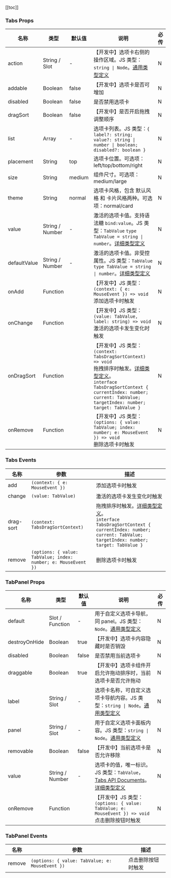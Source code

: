 [//]: # ':: BASE_DOC ::'
[//]: # '## API'

[[toc]]

### Tabs Props

| 名称         | 类型            | 默认值 | 说明                                                                                                                                                                                                                                                                                                    | 必传 |
| ------------ | --------------- | ------ | ------------------------------------------------------------------------------------------------------------------------------------------------------------------------------------------------------------------------------------------------------------------------------------------------------- | ---- |
| action       | String / Slot   | -      | 【开发中】选项卡右侧的操作区域。JS 类型：`string \| Node`。[通用类型定义](https://github.com/Tencent/tdesign-vue-next/blob/develop/src/common.ts)                                                                                                                                                       | N    |
| addable      | Boolean         | false  | 【开发中】选项卡是否可增加                                                                                                                                                                                                                                                                              | N    |
| disabled     | Boolean         | false  | 是否禁用选项卡                                                                                                                                                                                                                                                                                          | N    |
| dragSort     | Boolean         | false  | 【开发中】是否开启拖拽调整顺序                                                                                                                                                                                                                                                                          | N    |
| list         | Array           | -      | 选项卡列表。JS 类型：`{ label?: string; value?: string \| number \| boolean; disabled?: boolean }`                                                                                                                                                                                                      | N    |
| placement    | String          | top    | 选项卡位置。可选项：left/top/bottom/right                                                                                                                                                                                                                                                               | N    |
| size         | String          | medium | 组件尺寸。可选项：medium/large                                                                                                                                                                                                                                                                          | N    |
| theme        | String          | normal | 选项卡风格，包含 默认风格 和 卡片风格两种。可选项：normal/card                                                                                                                                                                                                                                          | N    |
| value        | String / Number | -      | 激活的选项卡值。支持语法糖 `bind:value`。JS 类型：`TabValue` `type TabValue = string \| number`。[详细类型定义](https://github.com/Tencent/tdesign-vue-next/tree/develop/src/tabs/type.ts)                                                                                                              | N    |
| defaultValue | String / Number | -      | 激活的选项卡值。非受控属性。JS 类型：`TabValue` `type TabValue = string \| number`。[详细类型定义](https://github.com/Tencent/tdesign-vue-next/tree/develop/src/tabs/type.ts)                                                                                                                           | N    |
| onAdd        | Function        |        | 【开发中】JS 类型：`(context: { e: MouseEvent }) => void`<br/>添加选项卡时触发                                                                                                                                                                                                                          | N    |
| onChange     | Function        |        | 【开发中】JS 类型：`(value: TabValue, label: string) => void`<br/>激活的选项卡发生变化时触发                                                                                                                                                                                                            | N    |
| onDragSort   | Function        |        | 【开发中】JS 类型：`(context: TabsDragSortContext) => void`<br/>拖拽排序时触发。[详细类型定义](https://github.com/Tencent/tdesign-vue-next/tree/develop/src/tabs/type.ts)。<br/>`interface TabsDragSortContext { currentIndex: number; current: TabValue; targetIndex: number; target: TabValue }`<br/> | N    |
| onRemove     | Function        |        | 【开发中】JS 类型：`(options: { value: TabValue; index: number; e: MouseEvent }) => void`<br/>删除选项卡时触发                                                                                                                                                                                          | N    |

### Tabs Events

| 名称      | 参数                                                           | 描述                                                                                                                                                                                                                                    |
| --------- | -------------------------------------------------------------- | --------------------------------------------------------------------------------------------------------------------------------------------------------------------------------------------------------------------------------------- |
| add       | `(context: { e: MouseEvent })`                                 | 添加选项卡时触发                                                                                                                                                                                                                        |
| change    | `(value: TabValue)`                                            | 激活的选项卡发生变化时触发                                                                                                                                                                                                              |
| drag-sort | `(context: TabsDragSortContext)`                               | 拖拽排序时触发。[详细类型定义](https://github.com/Tencent/tdesign-vue-next/tree/develop/src/tabs/type.ts)。<br/>`interface TabsDragSortContext { currentIndex: number; current: TabValue; targetIndex: number; target: TabValue }`<br/> |
| remove    | `(options: { value: TabValue; index: number; e: MouseEvent })` | 删除选项卡时触发                                                                                                                                                                                                                        |

### TabPanel Props

| 名称          | 类型            | 默认值 | 说明                                                                                                                                                                       | 必传 |
| ------------- | --------------- | ------ | -------------------------------------------------------------------------------------------------------------------------------------------------------------------------- | ---- |
| default       | Slot / Function | -      | 用于自定义选项卡导航，同 panel。JS 类型：`Node`。[通用类型定义](https://github.com/Tencent/tdesign-vue-next/blob/develop/src/common.ts)                                    | N    |
| destroyOnHide | Boolean         | true   | 【开发中】选项卡内容隐藏时是否销毁                                                                                                                                         | N    |
| disabled      | Boolean         | false  | 是否禁用当前选项卡                                                                                                                                                         | N    |
| draggable     | Boolean         | true   | 【开发中】选项卡组件开启允许拖动排序时，当前选项卡是否允许拖动                                                                                                             | N    |
| label         | String / Slot   | -      | 选项卡名称，可自定义选项卡导航内容。JS 类型：`string \| Node`。[通用类型定义](https://github.com/Tencent/tdesign-vue-next/blob/develop/src/common.ts)                      | N    |
| panel         | String / Slot   | -      | 用于自定义选项卡面板内容。JS 类型：`string \| Node`。[通用类型定义](https://github.com/Tencent/tdesign-vue-next/blob/develop/src/common.ts)                                | N    |
| removable     | Boolean         | false  | 【开发中】当前选项卡是否允许移除                                                                                                                                           | N    |
| value         | String / Number | -      | 选项卡的值，唯一标识。JS 类型：`TabValue`，[Tabs API Documents](./tabs?tab=api)。[详细类型定义](https://github.com/Tencent/tdesign-vue-next/tree/develop/src/tabs/type.ts) | N    |
| onRemove      | Function        |        | 【开发中】JS 类型：`(options: { value: TabValue; e: MouseEvent }) => void`<br/>点击删除按钮时触发                                                                          | N    |

### TabPanel Events

| 名称   | 参数                                            | 描述               |
| ------ | ----------------------------------------------- | ------------------ |
| remove | `(options: { value: TabValue; e: MouseEvent })` | 点击删除按钮时触发 |
